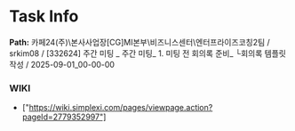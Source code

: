 # Task Info

**Path:** 카페24(주)\본사사업장\[CG]MI본부\비즈니스센터\엔터프라이즈코칭2팀 / srkim08 / [332624] 주간 미팅 _ 주간 미팅_ 1. 미팅 전 회의록 준비_ └회의록 템플릿 작성 / 2025-09-01_00-00-00

### WIKI
- ["https://wiki.simplexi.com/pages/viewpage.action?pageId=2779352997"]

